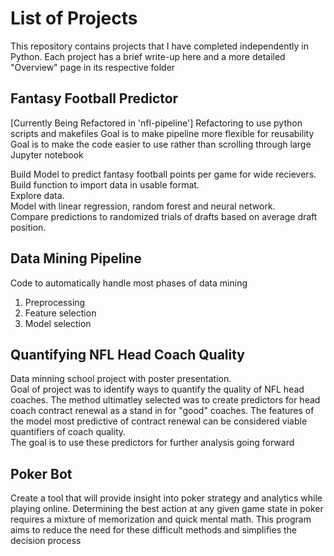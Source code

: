 # List of Projects
This repository contains projects that I have completed independently in Python. 
Each project has a brief write-up here and a more detailed "Overview" page in its respective folder

## Fantasy Football Predictor
[Currently Being Refactored in 'nfl-pipeline']
Refactoring to use python scripts and makefiles
Goal is to make pipeline more flexible for reusability
Goal is to make the code easier to use rather than scrolling through large Jupyter notebook

Build Model to predict fantasy football points per game for wide recievers. <br>
Build function to import data in usable format. <br>
Explore data. <br>
Model with linear regression, random forest and neural network. <br>
Compare predictions to randomized trials of drafts based on average draft position.

## Data Mining Pipeline
Code to automatically handle most phases of data mining <br>
1) Preprocessing
2) Feature selection
3) Model selection

## Quantifying NFL Head Coach Quality
Data minning school project with poster presentation.  <br>
Goal of project was to identify ways to quantify the quality of NFL head coaches.  The method ultimatley selected was to create predictors for head coach contract renewal as a stand in for "good" coaches.  The features of the model most predictive of contract renewal can be considered viable quantifiers of coach quality. <br>
The goal is to use these predictors for further analysis going forward

## Poker Bot
Create a tool that will provide insight into poker strategy and analytics while playing online.
Determining the best action at any given game state in poker requires a mixture of memorization and quick mental math. This program aims to reduce the need for these difficult methods and simplifies the decision process


